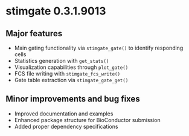 # stimgate 0.3.1.9013

## Major features

* Main gating functionality via `stimgate_gate()` to identify responding cells
* Statistics generation with `get_stats()` 
* Visualization capabilities through `plot_gate()`
* FCS file writing with `stimgate_fcs_write()`
* Gate table extraction via `stimgate_gate_get()`

## Minor improvements and bug fixes

* Improved documentation and examples
* Enhanced package structure for BioConductor submission
* Added proper dependency specifications